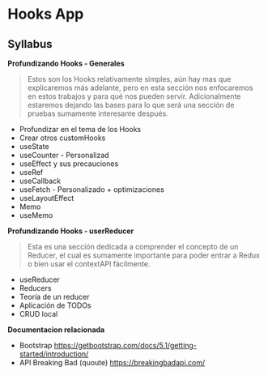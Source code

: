 # Hooks App

## Syllabus

**Profundizando Hooks - Generales**
>Estos son los Hooks relativamente simples, aún hay mas que explicaremos más adelante, pero en esta sección nos enfocaremos en estos trabajos y para qué nos pueden servir. Adicionalmente estaremos dejando las bases para lo que será una sección de pruebas sumamente interesante después.

- Profundizar en el tema de los Hooks
- Crear otros customHooks
- useState
- useCounter - Personalizad
- useEffect y sus precauciones
- useRef
- useCallback
- useFetch - Personalizado + optimizaciones
- useLayoutEffect
- Memo
- useMemo

**Profundizando Hooks - userReducer**
>Esta es una sección dedicada a comprender el concepto de un Reducer, el cual es sumamente importante para poder entrar a Redux o bien usar el contextAPI fácilmente.

- useReducer
- Reducers
- Teoría de un reducer
- Aplicación de TODOs
- CRUD local

**Documentacion relacionada**
- Bootstrap
https://getbootstrap.com/docs/5.1/getting-started/introduction/
- API Breaking Bad (quoute)
https://breakingbadapi.com/